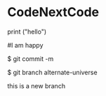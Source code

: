 # CodeNextCode

print ("hello")

#I am happy

$ git commit -m 

$ git branch alternate-universe

this is a new branch
